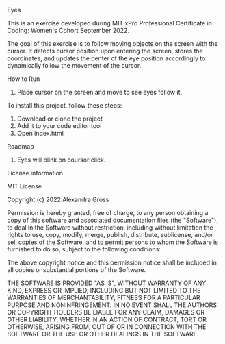 Eyes

This is an exercise developed during MIT xPro Professional Certificate in Coding: Women's Cohort September 2022. 

The goal of this exercise is to follow moving objects on the screen with the cursor. It detects cursor position upon entering the screen, stores the coordinates, and updates the center of the eye position accordingly to dynamically follow the movement of the cursor. 

How to Run 
1. Place cursor on the screen and move to see eyes follow it.

To install this project, follow these steps:

1. Download or clone the project
2. Add it to your code editor tool
3. Open index.html

Roadmap 
1. Eyes will blink on coursor click.

License information 

MIT License

Copyright (c) 2022 Alexandra Gross

Permission is hereby granted, free of charge, to any person obtaining a copy of this software and associated documentation files (the "Software"), to deal in the Software without restriction, including without limitation the rights to use, copy, modify, merge, publish, distribute, sublicense, and/or sell copies of the Software, and to permit persons to whom the Software is furnished to do so, subject to the following conditions:

The above copyright notice and this permission notice shall be included in all copies or substantial portions of the Software.

THE SOFTWARE IS PROVIDED "AS IS", WITHOUT WARRANTY OF ANY KIND, EXPRESS OR IMPLIED, INCLUDING BUT NOT LIMITED TO THE WARRANTIES OF MERCHANTABILITY, FITNESS FOR A PARTICULAR PURPOSE AND NONINFRINGEMENT. IN NO EVENT SHALL THE AUTHORS OR COPYRIGHT HOLDERS BE LIABLE FOR ANY CLAIM, DAMAGES OR OTHER LIABILITY, WHETHER IN AN ACTION OF CONTRACT, TORT OR OTHERWISE, ARISING FROM, OUT OF OR IN CONNECTION WITH THE SOFTWARE OR THE USE OR OTHER DEALINGS IN THE SOFTWARE.
